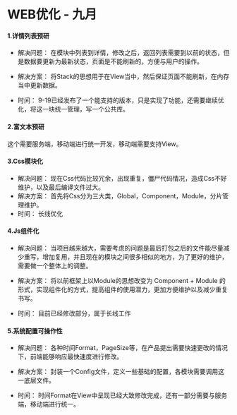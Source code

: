#  WEB优化 - 九月



#### 1.详情列表预研

*   解决问题：
在模块中列表到详情，修改之后，返回列表需要到以前的状态，但是数据要更新为最新状态，页面是不能刷新的，方便与用户的操作。

*    解决方案：
  将Stack的思想用于在View当中，然后保证页面不能刷新，在内存当中更新数据。

*  时间：
  9-19已经发布了一个能支持的版本，只是实现了功能，还需要继续优化，将这一块统一管理，写一个公共库。

#### 2.富文本预研

这个需要服务端，移动端进行统一开发，移动端需要支持View。

#### 3.Css模块化

*  解决问题：
  现在Css代码比较冗余，出现重复，僵尸代码情况，造成Css不好维护，以及最后编译文件过大。
*  解决方案：
  首先将Css分为三大类，Global，Component，Module，分片管理维护。
*  时间：
  长线优化

#### 4.Js组件化

*  解决问题：
  当项目越来越大，需要考虑的问题是最后打包之后的文件能尽量减少重写，增加复用，并且现在的模块之间很多相似的地方，为了更好的维护，需要做一个整体上的调整。

*  解决方案：
  将以前框架上以Module的思想改变为 Component + Module 的形式，实现组件化的方式，提高组件的使用潜力，更加方便维护以及减少重复书写。

*  时间：
  目前已经修改部分，属于长线工作

#### 5.系统配置可操作性

*  解决问题：
  各种时间Format，PageSize等，在产品提出需要快速更改的情况下，前端能够响应最快速度进行修改。

*  解决方案：
  封装一个Config文件，定义一些基础的配置，各模块需要调用这一底层文件。

*  时间：
  时间Format在View中呈现已经大致修改完成，还有一部分需要与服务端，移动端进行统一。

